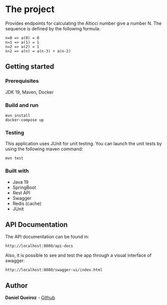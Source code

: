 # The project
Provides endpoints for calculating the Alticci number give a number N.
The sequence is defined by the following formula:

```
n=0 => a(0) = 0
n=1 => a(1) = 1
n=2 => a(2) = 1
n>2 => a(n) = a(n-3) + a(n-2)
```

## Getting started

### Prerequisites
JDK 19, Maven, Docker

### Build and run
```
mvn install
docker-compose up
```

### Testing
This application uses JUnit for unit testing.
You can launch the unit tests by using the following maven command:
```
mvn test
```

### Built with
* Java 19
* SpringBoot
* Rest API
* Swagger
* Redis (cache)
* JUnit

## API Documentation
The API documentation can be found in:
```
http://localhost:8080/api-docs
```
Also, it is possible to see and test the app through a visual interface of swagger:
```
http://localhost:8080/swagger-ui/index.html
```

## Author
**Daniel Queiroz** - [Github](https://github.com/danielqueiroz)
